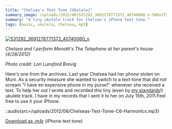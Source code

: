 ```yaml
---
title: "Chelsea's Text Tone [Ukulele]"
summary_image: /uploads/2012/08/531292_3691278771372_40740060_n-500x375.jpg
summary: "A tiny ukulele track for Chelsea's iPhone text tone."
tags: [music, ukulele, chelsea, mp3]
---
```


[![](/uploads/2012/08/531292_3691278771372_40740060_n-500x375.jpg "531292_3691278771372_40740060_n")](/uploads/2012/08/531292_3691278771372_40740060_n.jpg)

_Chelsea and I perform Menotti's The Telephone at her parent's house (4/28/2012)_

_Photo credit: Lori Lunsford Brevig_

Here's one from the archives. Last year Chelsea had her phone stolen on Muni. As a security measure she wanted to switch to a text-tone that did not scream "I have en expensive phone in my purse!" whenever she received a text. To help her out I wrote and recorded this tiny (even by [my standards](/blog/original-song-our-love-will-last-as-long/)!) ukulele track. I have in my records that I sent it to her on July 15th, 2011.Feel free to use it your iPhone.

::audio{src=/uploads/2012/08/Chelseas-Text-Tome-C6-Harmonics.mp3}

[Download as .m4r](/uploads/2012/08/Chelseas-Text-Tome-C6-Harmonics.m4r) (iPhone text tone)
